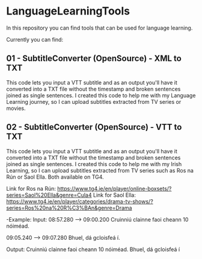 # LanguageLearningTools
In this repository you can find tools that can be used for language learning.

Currently you can find:

## 01 - SubtitleConverter (OpenSource) - XML to TXT

This code lets you input a VTT subtitle and as an output you'll have it converted into a TXT file without the timestamp and broken sentences joined as single sentences.
I created this code to help me with my Language Learning journey, so I can upload subtitles extracted from TV series or movies. 


## 02 - SubtitleConverter (OpenSource) - VTT to TXT

This code lets you input a VTT subtitle and as an output you'll have it converted into a TXT file without the timestamp and broken sentences joined as single sentences. 
I created this code to help me with my Irish Learning, so I can upload subtitles extracted from TV series such as Ros na Rún or Saol Ella. Both available on TG4.

Link for Ros na Rún: 
https://www.tg4.ie/en/player/online-boxsets/?series=Saol%20Ella&genre=Cula4
Link for Saol Ella: 
https://www.tg4.ie/en/player/categories/drama-tv-shows/?series=Ros%20na%20R%C3%BAn&genre=Drama

-Example:
Input:
08:57.280 --> 09:00.200
Cruinniú clainne
faoi cheann 10 nóiméad.

09:05.240 --> 09:07.280
Bhuel, dá gcloisfeá í.

Output:
Cruinniú clainne faoi cheann 10 nóiméad.
Bhuel, dá gcloisfeá í


